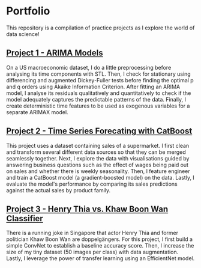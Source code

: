 # Portfolio
This repository is a compilation of practice projects as I explore the world of data science!

## [Project 1 - ARIMA Models](https://github.com/darreleng/portfolio/blob/main/macrodata_arima.ipynb)
On a US macroeconomic dataset, I do a little preprocessing before analysing its time components with STL. Then, I check for stationary using differencing and augmented Dickey-Fuller tests before finding the optimal p and q orders using Akaike Information Criterion. After fitting an ARIMA model, I analyse its residuals qualitatively and quantitatively to check if the model adequately captures the predictable patterns of the data. Finally, I create deterministic time features to be used as exogenous variables for a separate ARIMAX model. 

## [Project 2 - Time Series Forecating with CatBoost](https://github.com/darreleng/portfolio/blob/main/supermarketsales_catboost.ipynb)
This project uses a dataset containing sales of a supermarket. I first clean and transform several different data sources so that they can be merged seamlessly together. Next, I explore the data with visualisations guided by answering business questions such as the effect of wages being paid out on sales and whether there is weekly seasonality. Then, I feature engineer and train a CatBoost model (a gradient-boosted model) on the data. Lastly, I evaluate the model's performance by comparing its sales predictions against the actual sales by product family.

## [Project 3 - Henry Thia vs. Khaw Boon Wan Classifier](https://github.com/darreleng/portfolio/blob/main/thia_khaw_classification.ipynb)
There is a running joke in Singapore that actor Henry Thia and former politician Khaw Boon Wan are doppelgängers. For this project, I first build a simple ConvNet to establish a baseline accuracy score. Then, I increase the size of my tiny dataset (50 images per class) with data augmentation. Lastly, I leverage the power of transfer learning using an EfficientNet model.
